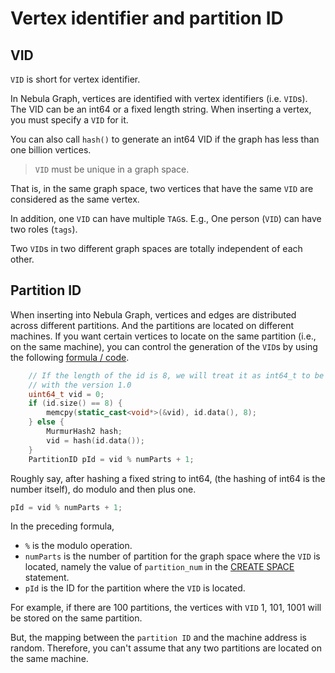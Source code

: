 # Vertex identifier and partition ID

## VID

`VID` is short for vertex identifier.

In Nebula Graph, vertices are identified with vertex identifiers (i.e. `VID`s). 
The VID can be an int64 or a fixed length string.
When inserting a vertex, you must specify a `VID` for it. 

You can also call `hash()` to generate an int64 VID if the graph has less than one billion vertices.

> `VID` must be unique in a graph space.

That is, in the same graph space, two vertices that have the same `VID` are considered as the same vertex.

In addition, one `VID` can have multiple `TAG`s. E.g., One person (`VID`) can have two roles (`tags`).

Two `VID`s in two different graph spaces are totally independent of each other.

## Partition ID

When inserting into Nebula Graph, vertices and edges are distributed across different partitions. And the partitions are located on different machines. If you want certain vertices to locate on the same partition (i.e., on the same machine), you can control the generation of the `VID`s by using the following [formula / code](https://github.com/vesoft-inc/nebula-common/blob/master/src/common/clients/meta/MetaClient.cpp).

```C++
    // If the length of the id is 8, we will treat it as int64_t to be compatible
    // with the version 1.0
    uint64_t vid = 0;
    if (id.size() == 8) {
        memcpy(static_cast<void*>(&vid), id.data(), 8);
    } else {
        MurmurHash2 hash;
        vid = hash(id.data());
    }
    PartitionID pId = vid % numParts + 1;
```

Roughly say, after hashing a fixed string to int64, (the hashing of int64 is the number itself), do modulo and then plus one.

```C++
pId = vid % numParts + 1;
```

In the preceding formula,

- `%` is the modulo operation.
- `numParts` is the number of partition for the graph space where the `VID` is located, namely the value of `partition_num` in the [CREATE SPACE](../9.space-statements/1.create-space.md) statement.
- `pId` is the ID for the partition where the `VID` is located.

For example, if there are 100 partitions, the vertices with `VID` 1, 101, 1001 will be stored on the same partition.

But, the mapping between the `partition ID` and the machine address is random. Therefore, you can't assume that any two partitions are located on the same machine.
